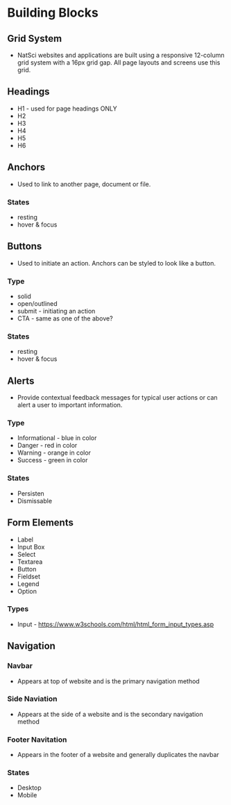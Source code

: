 # Building Blocks

## Grid System
* NatSci websites and applications are built using a responsive 12-column grid system with a 16px grid gap. All page layouts and screens use this grid.

## Headings
* H1 - used for page headings ONLY
* H2
* H3
* H4
* H5
* H6

## Anchors
* Used to link to another page, document or file.
### States
* resting
* hover & focus

## Buttons
* Used to initiate an action. Anchors can be styled to look like a button.
### Type
* solid
* open/outlined
* submit - initiating an action
* CTA - same as one of the above?
### States
* resting
* hover & focus

## Alerts
* Provide contextual feedback messages for typical user actions or can alert a user to important information. 
### Type
* Informational - blue in color
* Danger - red in color
* Warning - orange in color
* Success - green in color
### States
* Persisten
* Dismissable

## Form Elements
* Label 
* Input Box
* Select
* Textarea
* Button
* Fieldset
* Legend
* Option
### Types
* Input - https://www.w3schools.com/html/html_form_input_types.asp

## Navigation
### Navbar
* Appears at top of website and is the primary navigation method
### Side Naviation
* Appears at the side of a website and is the secondary navigation method
### Footer Navitation
* Appears in the footer of a website and generally duplicates the navbar
### States
* Desktop
* Mobile

  


